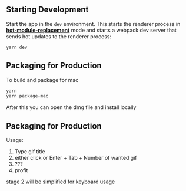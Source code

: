
## Starting Development

Start the app in the `dev` environment. This starts the renderer process in [**hot-module-replacement**](https://webpack.js.org/guides/hmr-react/) mode and starts a webpack dev server that sends hot updates to the renderer process:

```bash
yarn dev
```

## Packaging for Production

To build and package for mac


```bash
yarn
yarn package-mac
```

After this you can open the dmg file and install locally


## Packaging for Production
Usage:
1. Type gif title
2. either click or Enter + Tab + Number of wanted gif
3. ???
4. profit

stage 2 will be simplified for keyboard usage

